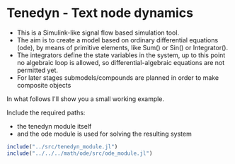
# Tenedyn - Text node dynamics

- This is a Simulink-like signal flow based simulation tool.
- The aim is to create a model based on ordinary differential equations (ode), by means of primitive elements, like Sum() or Sin() or Integrator().
- The integrators define the state variables in the system, up to this point no algebraic loop is allowed, so differential-algebraic equations are not permitted yet.
- For later stages submodels/compounds are planned in order to make composite objects

In what follows I'll show you a small working example.

Include the required paths:
- the tenedyn module itself
- and the ode module is used for solving the resulting system
```julia
include("../src/tenedyn_module.jl")
include("../../../math/ode/src/ode_module.jl")

```


